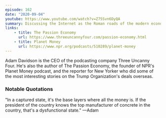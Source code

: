 ```yaml
---
episode: 162
date: "2020-09-04"
youtube: https://www.youtube.com/watch?v=Z75Svn6DyQA
summary: Discussing the Internet as the Roman roads of the modern economy
links:
    - title: The Passion Economy
      url: https://www.threeuncannyfour.com/passion-economy.html
    - title: Planet Money
      url: https://www.npr.org/podcasts/510289/planet-money
---
```

Adam Davidson is the CEO of the podcasting company Three Uncanny Four. He's also the author of The Passion Economy, the founder of NPR's Planet Money podcast, and the reporter for New Yorker who did some of the most interesting stories on the Trump Organization's deals overseas.

### Notable Quotations

"In a captured state, it's the base layers where all the money is.  If the president of the country knows the top manufacturer of concrete in the country, that's a dysfunctional state." —Adam

